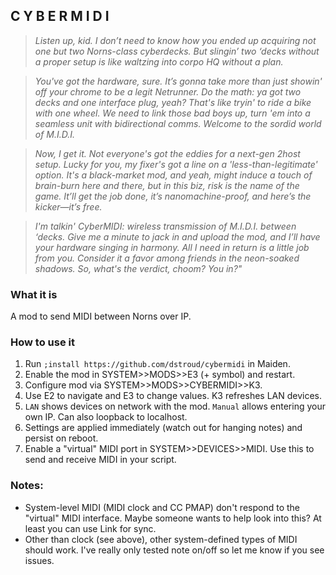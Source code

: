 ## C Y B E R M I D I

>*Listen up, kid. I don’t need to know how you ended up acquiring not one but *two* Norns-class cyberdecks. But slingin’ two ‘decks without a proper setup is like waltzing into corpo HQ without a plan.*

>*You've got the hardware, sure. It’s gonna take more than just showin' off your chrome to be a legit Netrunner. Do the math: ya got two decks and one interface plug, yeah? That's like tryin' to ride a bike with one wheel. We need to link those bad boys up, turn 'em into a seamless unit with bidirectional comms. Welcome to the sordid world of M.I.D.I.*

>*Now, I get it. Not everyone's got the eddies for a next-gen 2host setup. Lucky for you, my fixer's got a line on a 'less-than-legitimate' option. It's a black-market mod, and yeah, might induce a touch of brain-burn here and there, but in this biz, risk is the name of the game. It’ll get the job done, it’s nanomachine-proof, and here’s the kicker—it’s free.*

>*I'm talkin' CyberMIDI: wireless transmission of M.I.D.I. between ‘decks. Give me a minute to jack in and upload the mod, and I’ll have your hardware singing in harmony. All I need in return is a little job from you. Consider it a favor among friends in the neon-soaked shadows. So, what's the verdict, choom? You in?"*


### What it is
A mod to send MIDI between Norns over IP.

### How to use it
1. Run `;install https://github.com/dstroud/cybermidi` in Maiden.
2. Enable the mod in SYSTEM>>MODS>>E3 (+ symbol) and restart.
3. Configure mod via SYSTEM>>MODS>>CYBERMIDI>>K3.
4. Use E2 to navigate and E3 to change values. K3 refreshes LAN devices.
5. `LAN` shows devices on network with the mod. `Manual` allows entering your own IP. Can also loopback to localhost.
6. Settings are applied immediately (watch out for hanging notes) and persist on reboot.
7. Enable a "virtual" MIDI port in SYSTEM>>DEVICES>>MIDI. Use this to send and receive MIDI in your script.

### Notes:
- System-level MIDI (MIDI clock and CC PMAP) don't respond to the "virtual" MIDI interface. Maybe someone wants to help look into this? At least you can use Link for sync.
-  Other than clock (see above), other system-defined types of MIDI should work. I've really only tested note on/off so let me know if you see issues.
